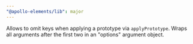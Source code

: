 ```yaml
---
"@apollo-elements/lib": major
---
```


Allows to omit keys when applying a prototype via `applyPrototype`. Wraps all arguments after the first two in an "options" argument object.

